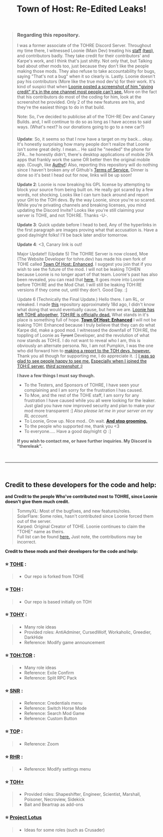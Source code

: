 <h1 align="center">Town of Host: Re-Edited Leaks!</h1>

<br>



<p align="right">


> ### Regarding this repository. 
>
> I was a former associate of the TOHRE Discord Server. Throughout my time there, I witnessed Loonie (Main Dev) treating his [staff](https://media.discordapp.net/attachments/1158501440839483452/1158501441393148045/image.png) [(two)](https://media.discordapp.net/attachments/1158501440839483452/1158501812383518761/image.png), and contributors badly. They take credit for their contributors' and Karpe's work, and I think that's just shitty. Not only that, but Talking bad about other mods too, just because they don't like the people making those mods. They also refuse to take accountability for bugs, saying "That's not a bug" when it so clearly is. Lastly. Loonie doesn't pay his contributors (More like the true mod dev's) for their work. It's kind of suspici that when [Loonie posted a screenshot of him "giving credit" it's in the one channel most people can't see.](https://media.discordapp.net/attachments/1094353958455222375/1158381530985533601/image.png) More on the fact that his contributors do most of the coding for him, look at the screenshot he provided. Only 2 of the new features are his, and they're the easiest things to do in that build.
>
> Note: So, I've decided to publicise all of the TOH-RE Dev and Canary Builds. and, I will continue to do so as long as I have access to said ways. (What's next? Is our donations going to go to a new car?)
>
> ### 
>
> **Update**: So, it seems so that I now have a target on my back... okay. It's honestly surprising how many people don't realize that Loonie isn't some great deity. I mean... He said he "needed" the phone for 2FA... he honestly didn't, there's desktop applications of mobile 2FA apps that frankly work the same OR better then the original mobile app. (Cough, like [Authy!](https://authy.com/)) Also, reporting this repository will do nothing since I haven't broken any of Github's [Terms of Service.](https://docs.github.com/en/site-policy/github-terms/github-terms-of-service) Dinner is done so it's best I head out for now, links will be up soon!
>
> **Update 2**: Loonie is now breaking his GPL license by attempting to block your source from being built on. He really got scared by a few words, not shocking. Looks like I can turn back around and report your GH to the TOH devs. By the way Loonie, since you're so scared. While you're privating channels and breaking licenses, you mind updating the Discord Invite? Looks like you're still claiming your server is TOHE, and not TOH:RE. Thanks -U-.
>
> **Update 3**: Quick update before I head to bed, Any of the hyperlinks in the first paragraph are images proving what that accusation is. Have a good day/night folks! I'll be back later and/or tomorrow.
>
> **Update 4**: <3, Canary link is out!
>
> Major Update!! (Update 5)
> The TOHRE Server is now closed, Moe (The Website Developer for tohre.dev) has made his own fork of TOHE called [Town Of Host: Enhanced](https://discord.gg/tohe). I suggest you join that if you wish to see the future of the mod. I will not be leaking TOHEN because Loonie is no longer apart of that team. Loonie's past has also been revealed, you can read that [here,](https://docs.google.com/document/d/1-VH1VME4ePqXaDSZ-p1n6n7IaT-QPJHRKMVCIjmNJ6A) It goes more into Loonie before TOH:RE and the Mod Chat. I will still be leaking TOH:RE versions if they come out, until they don't. Good Day. :]
> 
> Update 6 (Technically the Final Update.)
> Hello there. I am RL, or releaked. I made [this](https://github.com/LeakRE/TOHRE-LEAK) repository approximately 18d ago, I didn't know what doing that would eventually cause, but here we are. [Loonie has left TOHE altogether,](https://media.discordapp.net/attachments/1159375038219292753/1159375741578919946/image.png) [TOH:RE is officially dead.](https://media.discordapp.net/attachments/1159375038219292753/1159375038823268362/image.png) What stands in it's place is something full of hope. **[Town Of Host: Enhanced](https://discord.gg/tohe)** I will not be leaking TOH: Enhanced because I truly believe that they can do what Karpe did, make a good mod. I witnessed the downfall of TOH:RE, the toppling of Loonie as ~~Tyrant~~ Developer, and the revolution of what now stands as TOH:E. I do not want to reveal who I am, this is obviously an alternate persona. No, I am not Pumpkin, I was the one who did forward him to [making a report to the TOH devs, however.](https://media.discordapp.net/attachments/1159375038219292753/1159382733601120256/image.png) Thank you all though for supporting me, I do appreciate it. :] [I was so glad to see people happy to see me.](https://media.discordapp.net/attachments/1159375038219292753/1159386327805083648/image.png) [Especially when I joined the TOH:E server.](https://media.discordapp.net/attachments/1159375038219292753/1159386068110540840/image.png) *[third screenshot :)](https://media.discordapp.net/attachments/1159375038219292753/1159386542154993737/image.png)* <br>
>
>  **I have a few things I must say though.**
> - To the Testers, and Sponsors of TOHRE, I have seen your complaining and I am sorry for the frustration I has caused.
> - To Moe, and the rest of the TOHE staff, I am sorry for any frustration I have caused while you all were looking for the leaker. Just glad you have now improved security and plan to make your mod more transparent :] *Also please let me in your server on my RL account.*
> - To Loonie, Grow up. Nice mod.. Oh wait. [**And stop grooming.**](https://docs.google.com/document/d/1-VH1VME4ePqXaDSZ-p1n6n7IaT-QPJHRKMVCIjmNJ6A)
> - To the people who supported me, thank you <3
> - To everyone..... Have a good day/night 🌞 :] <br>
>
>
> **If you wish to contact me, or have further inquiries. My Discord is "thereleak".**
<br>
</p>
<p align="center">
</p>

---

<br>



## Credit to these developers for the code and help:
**and Credit to the people Who've contributed most to TOHRE, since Loonie doesn't give them much credit.**
> TommyXL: Most of the bugfixes, and new features/roles. <br>
> SolarFlare: Some roles, hasn't contributed since Loonie forced them out of the server.<br>
> Karped: Original Creator of TOHE. Loonie continues to claim the "TOHE" name as theirs.<br>
> Full list can be found [here.](https://tohre.dev/AboutUs.html#contributor) Just note, the contributions may be incorrect.


**Credit to these mods and their developers for the code and help:**
### :star: [TOHE](https://github.com/KARPED1EM/TownOfHostEdited) :
> 
> - Our repo is forked from TOHE
### :star: [TOH](https://github.com/tukasa0001/TownOfHost) :
> 
> - Our repo is based initially on TOH
> 
### :star: [TOHY](https://github.com/Yumenopai/TownOfHost_Y) :
> 
> - Many role ideas
> - Provided roles: AntiAdminer, CursedWolf, Workaholic, Greedier, DarkHide
> - Reference: Modify game announcement
> 
### :star: [TOH:TOR](https://github.com/music-discussion/TownOfHost-TheOtherRoles) :
> 
> - Many role ideas
> - Reference: Exile Confirm
> - Reference: Split RPC Pack
> 
### :star: [SNR](https://github.com/ykundesu/SuperNewRoles) :
> 
> - Reference: Credentials menu
> - Reference: Switch Horse Mode
> - Reference: Search Mod Game
> - Reference: Custom Button
>
### :star: [TOP](https://github.com/tugaru1975/TownOfPlus) :
> 
> - Reference: Zoom
> 
### :star: [RHR](https://github.com/sansaaaaai/Revolutionary-host-roles) :
> 
> - Reference: Modify settings menu
> 

### :star: [TOH+](https://github.com/SkullCreeper/TownOfHostPlus)
>
> - Provided roles: Shapeshifter, Engineer, Scientist, Marshall, Poisoner, Necroview, Sidekick
> - Bait and Beartrap as add-ons
>

### :star: [Project Lotus](https://github.com/ImaMapleTree/Lotus)
>
> - Ideas for some roles (such as Crusader)
